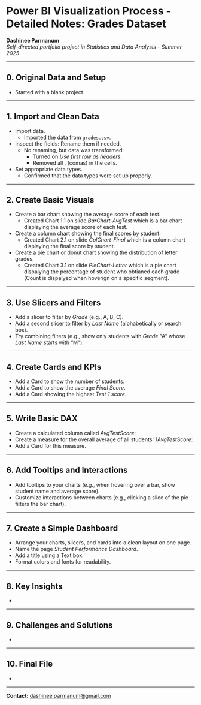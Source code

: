 # Power BI Visualization Process - Detailed Notes: Grades Dataset

**Dashinee Parmanum**  
*Self-directed portfolio project in Statistics and Data Analysis - Summer 2025*

---
## 0. Original Data and Setup
- Started with a blank project.

---
## 1. Import and Clean Data
- Import data.
  - Imported the data from `grades.csv`.
- Inspect the fields: Rename them if needed.
  - No renaming, but data was transformed:
    - Turned on *Use first row as headers*.
    - Removed all , (comas) in the cells.
- Set appropriate data types.  
  - Confirmed that the data types were set up properly.

---
## 2. Create Basic Visuals
- Create a bar chart showing the average score of each test.
  - Created Chart 1.1 on slide *BarChart-AvgTest* which is a bar chart displaying the average score of each test.
- Create a column chart showing the final scores by student.
  - Created Chart 2.1 on slide *ColChart-Final* which is a column chart displaying the final score by student.
- Create a pie chart or donut chart showing the distribution of letter grades.
  - Created Chart 3.1 on slide *PieChart-Letter* which is a pie chart dispalying the percentage of student who obtianed each grade (Count is dispalyed when hoverign on a specific segment).

---
## 3. Use Slicers and Filters
- Add a slicer to filter by *Grade* (e.g., A, B, C).
- Add a second slicer to filter by *Last Name* (alphabetically or search box).
- Try combining filters (e.g., show only students with *Grade* "A" whose *Last Name* starts with “M”).

---
## 4. Create Cards and KPIs
- Add a Card to show the number of students.
- Add a Card to show the average *Final Score*.
- Add a Card showing the highest *Test 1 score*.

---
## 5. Write Basic DAX
- Create a calculated column called *AvgTestScore*:
- Create a measure for the overall average of all students' 1*AvgTestScore*:
- Add a Card for this measure.

---
## 6. Add Tooltips and Interactions
- Add tooltips to your charts (e.g., when hovering over a bar, show student name and average score).
- Customize interactions between charts (e.g., clicking a slice of the pie filters the bar chart).

---
## 7.  Create a Simple Dashboard
- Arrange your charts, slicers, and cards into a clean layout on one page.
- Name the page *Student Performance Dashboard*.
- Add a title using a Text box.
- Format colors and fonts for readability.

---
## 8. Key Insights
- 

---
## 9. Challenges and Solutions
- 

---
## 10. Final File
- 

---
**Contact:** dashinee.parmanum@gmail.com
